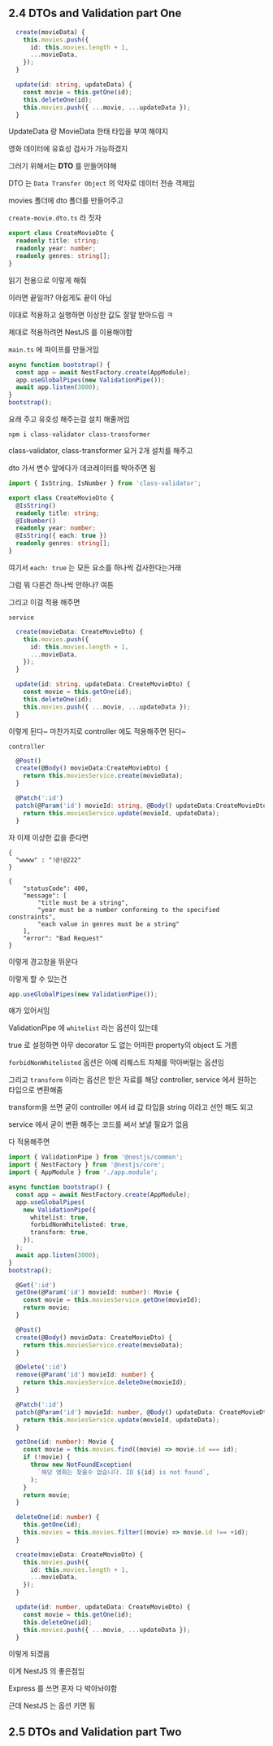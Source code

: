 ## 2.4 DTOs and Validation part One

```ts
  create(movieData) {
    this.movies.push({
      id: this.movies.length + 1,
      ...movieData,
    });
  }

  update(id: string, updateData) {
    const movie = this.getOne(id);
    this.deleteOne(id);
    this.movies.push({ ...movie, ...updateData });
  }
```

UpdateData 랑 MovieData 한태 타입을 부여 해야지

영화 데이터에 유효성 검사가 가능하겠지

그러기 위해서는 **DTO** 를 만들어야해

DTO 는 `Data Transfer Object` 의 약자로 데이터 전송 객체임

movies 폴더에 dto 폴더를 만들어주고

`create-movie.dto.ts` 라 짓자

```ts
export class CreateMovieDto {
  readonly title: string;
  readonly year: number;
  readonly genres: string[];
}
```

읽기 전용으로 이렇게 해줘

이러면 끝일까? 아쉽게도 끝이 아님

이대로 적용하고 실행하면 이상한 값도 잘알 받아드림 ㅋ

제대로 적용하려면 NestJS 를 이용해야함

`main.ts` 에 파이프를 만들거임

```ts
async function bootstrap() {
  const app = await NestFactory.create(AppModule);
  app.useGlobalPipes(new ValidationPipe());
  await app.listen(3000);
}
bootstrap();
```

요래 주고 유호성 해주는걸 설치 해줄꺼임

```
npm i class-validator class-transformer
```

class-validator, class-transformer 요거 2개 설치를 해주고

dto 가서 변수 앞에다가 데코레이터를 박아주면 됨

```ts
import { IsString, IsNumber } from 'class-validator';

export class CreateMovieDto {
  @IsString()
  readonly title: string;
  @IsNumber()
  readonly year: number;
  @IsString({ each: true })
  readonly genres: string[];
}
```

여기서 `each: true` 는 모든 요소를 하나씩 검사한다는거래

그럼 뭐 다른건 하나씩 안하나? 여튼

그리고 이걸 적용 해주면

`service`

```ts
  create(movieData: CreateMovieDto) {
    this.movies.push({
      id: this.movies.length + 1,
      ...movieData,
    });
  }

  update(id: string, updateData: CreateMovieDto) {
    const movie = this.getOne(id);
    this.deleteOne(id);
    this.movies.push({ ...movie, ...updateData });
  }
```

이렇게 된다~ 마찬가지로 controller 에도 적용해주면 된다~

`controller`

```ts
  @Post()
  create(@Body() movieData:CreateMovieDto) {
    return this.moviesService.create(movieData);
  }

  @Patch(':id')
  patch(@Param('id') movieId: string, @Body() updateData:CreateMovieDto) {
    return this.moviesService.update(movieId, updateData);
  }
```

자 이제 이상한 값을 준다면

```
{
  "wwww" : "!@!@222"
}
```

```
{
	"statusCode": 400,
	"message": [
		"title must be a string",
		"year must be a number conforming to the specified constraints",
		"each value in genres must be a string"
	],
	"error": "Bad Request"
}
```

이렇게 경고창을 뛰운다

이렇게 할 수 있는건

```ts
app.useGlobalPipes(new ValidationPipe());
```

얘가 있어서임

ValidationPipe 에 `whitelist` 라는 옵션이 있는데

true 로 설정하면 아무 decorator 도 없는 어떠한 property의 object 도 거름

`forbidNonWhitelisted` 옵션은 아예 리퀘스트 자체를 막아버릴는 옵션임

그리고 `transform` 이라는 옵션은 받은 자료를 해당 controller, service 에서 원하는 타입으로 변환해줌

transform을 쓰면 굳이 controller 에서 id 값 타입을 string 이라고 선언 해도 되고

service 에서 굳이 변환 해주는 코드를 써서 보낼 필요가 없음

다 적용해주면

```ts
import { ValidationPipe } from '@nestjs/common';
import { NestFactory } from '@nestjs/core';
import { AppModule } from './app.module';

async function bootstrap() {
  const app = await NestFactory.create(AppModule);
  app.useGlobalPipes(
    new ValidationPipe({
      whitelist: true,
      forbidNonWhitelisted: true,
      transform: true,
    }),
  );
  await app.listen(3000);
}
bootstrap();
```

```ts
  @Get(':id')
  getOne(@Param('id') movieId: number): Movie {
    const movie = this.moviesService.getOne(movieId);
    return movie;
  }

  @Post()
  create(@Body() movieData: CreateMovieDto) {
    return this.moviesService.create(movieData);
  }

  @Delete(':id')
  remove(@Param('id') movieId: number) {
    return this.moviesService.deleteOne(movieId);
  }

  @Patch(':id')
  patch(@Param('id') movieId: number, @Body() updateData: CreateMovieDto) {
    return this.moviesService.update(movieId, updateData);
  }
```

```ts
  getOne(id: number): Movie {
    const movie = this.movies.find((movie) => movie.id === id);
    if (!movie) {
      throw new NotFoundException(
        `해당 영화는 찾을수 없습니다. ID ${id} is not found`,
      );
    }
    return movie;
  }

  deleteOne(id: number) {
    this.getOne(id);
    this.movies = this.movies.filter((movie) => movie.id !== +id);
  }

  create(movieData: CreateMovieDto) {
    this.movies.push({
      id: this.movies.length + 1,
      ...movieData,
    });
  }

  update(id: number, updateData: CreateMovieDto) {
    const movie = this.getOne(id);
    this.deleteOne(id);
    this.movies.push({ ...movie, ...updateData });
  }
```

이렇게 되겠음

이게 NestJS 의 좋은점임

Express 를 쓰면 혼자 다 박아놔야함

근데 NestJS 는 옵션 키면 됨

## 2.5 DTOs and Validation part Two
